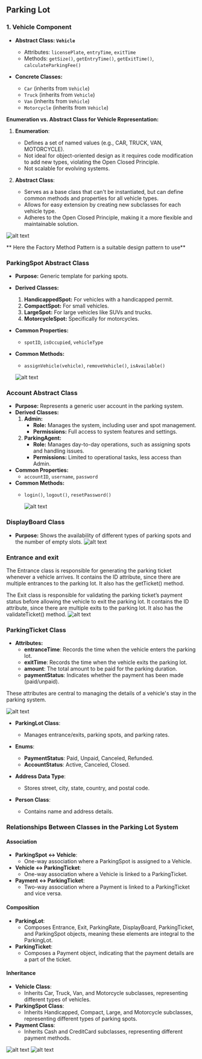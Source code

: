 ## Parking Lot
### 1. **Vehicle Component**
   - **Abstract Class: `Vehicle`**
     - Attributes: `licensePlate`, `entryTime`, `exitTime`
     - Methods: `getSize()`, `getEntryTime()`, `getExitTime()`, `calculateParkingFee()`
   
   - **Concrete Classes:**
     - `Car` (inherits from `Vehicle`)
     - `Truck` (inherits from `Vehicle`)
     - `Van` (inherits from `Vehicle`)
     - `Motorcycle` (inherits from `Vehicle`)


**Enumeration vs. Abstract Class for Vehicle Representation:**

1. **Enumeration**:
   - Defines a set of named values (e.g., CAR, TRUCK, VAN, MOTORCYCLE).
   - Not ideal for object-oriented design as it requires code modification to add new types, violating the Open Closed Principle.
   - Not scalable for evolving systems.

2. **Abstract Class**:
   - Serves as a base class that can't be instantiated, but can define common methods and properties for all vehicle types.
   - Allows for easy extension by creating new subclasses for each vehicle type.
   - Adheres to the Open Closed Principle, making it a more flexible and maintainable solution.

![alt text](https://github.com/madhavkosi/designPatterningolang/blob/main/designpattern/photos/vehicle.png)


** Here the Factory Method Pattern is a suitable design pattern to use**


### ParkingSpot Abstract Class
- **Purpose:** Generic template for parking spots.
- **Derived Classes:**
  1. **HandicappedSpot:** For vehicles with a handicapped permit.
  2. **CompactSpot:** For small vehicles.
  3. **LargeSpot:** For large vehicles like SUVs and trucks.
  4. **MotorcycleSpot:** Specifically for motorcycles.
- **Common Properties:**
  - `spotID`, `isOccupied`, `vehicleType`
- **Common Methods:**
  - `assignVehicle(vehicle)`, `removeVehicle()`, `isAvailable()`

  ![alt text](https://github.com/madhavkosi/designPatterningolang/blob/main/designpattern/photos/parkingSpot.png)

### Account Abstract Class
- **Purpose:** Represents a generic user account in the parking system.
- **Derived Classes:**
  1. **Admin:**
     - **Role:** Manages the system, including user and spot management.
     - **Permissions:** Full access to system features and settings.
  2. **ParkingAgent:**
     - **Role:** Manages day-to-day operations, such as assigning spots and handling issues.
     - **Permissions:** Limited to operational tasks, less access than Admin.
- **Common Properties:**
  - `accountID`, `username`, `password`
- **Common Methods:**
  - `login()`, `logout()`, `resetPassword()`

    ![alt text](https://github.com/madhavkosi/designPatterningolang/blob/main/designpattern/photos/account.png)


### DisplayBoard Class
- **Purpose:** Shows the availability of different types of parking spots and the number of empty slots.
    ![alt text](https://github.com/madhavkosi/designPatterningolang/blob/main/designpattern/photos/displayBoard.png)

### Entrance and exit 
The Entrance class is responsible for generating the parking ticket whenever a vehicle arrives. It contains the ID attribute, since there are multiple entrances to the parking lot. It also has the getTicket() method.

The Exit class is responsible for validating the parking ticket’s payment status before allowing the vehicle to exit the parking lot. It contains the ID attribute, since there are multiple exits to the parking lot. It also has the validateTicket() method.
    ![alt text](https://github.com/madhavkosi/designPatterningolang/blob/main/designpattern/photos/entrance.png)

### ParkingTicket Class

- **Attributes:**
  - **entranceTime**: Records the time when the vehicle enters the parking lot.
  - **exitTime**: Records the time when the vehicle exits the parking lot.
  - **amount**: The total amount to be paid for the parking duration.
  - **paymentStatus**: Indicates whether the payment has been made (paid/unpaid).

These attributes are central to managing the details of a vehicle's stay in the parking system.

![alt text](https://github.com/madhavkosi/designPatterningolang/blob/main/designpattern/photos/parkingTicket.png)


- **ParkingLot Class**:
  - Manages entrance/exits, parking spots, and parking rates.

- **Enums**:
  - **PaymentStatus**: Paid, Unpaid, Canceled, Refunded.
  - **AccountStatus**: Active, Canceled, Closed.

- **Address Data Type**:
  - Stores street, city, state, country, and postal code.

- **Person Class**:
  - Contains name and address details.



### **Relationships Between Classes in the Parking Lot System**

#### Association
- **ParkingSpot ↔ Vehicle**: 
  - One-way association where a ParkingSpot is assigned to a Vehicle.
- **Vehicle ↔ ParkingTicket**: 
  - One-way association where a Vehicle is linked to a ParkingTicket.
- **Payment ↔ ParkingTicket**: 
  - Two-way association where a Payment is linked to a ParkingTicket and vice versa.

#### Composition
- **ParkingLot**:
  - Composes Entrance, Exit, ParkingRate, DisplayBoard, ParkingTicket, and ParkingSpot objects, meaning these elements are integral to the ParkingLot.
- **ParkingTicket**:
  - Composes a Payment object, indicating that the payment details are a part of the ticket.

#### Inheritance
- **Vehicle Class**:
  - Inherits Car, Truck, Van, and Motorcycle subclasses, representing different types of vehicles.
- **ParkingSpot Class**:
  - Inherits Handicapped, Compact, Large, and Motorcycle subclasses, representing different types of parking spots.
- **Payment Class**:
  - Inherits Cash and CreditCard subclasses, representing different payment methods.


![alt text](https://github.com/madhavkosi/designPatterningolang/blob/main/designpattern/photos/association.png)
![alt text](https://github.com/madhavkosi/designPatterningolang/blob/main/designpattern/photos/composition.png)

